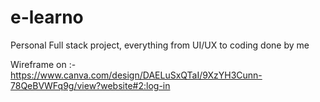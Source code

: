 # e-learno
Personal Full stack project, everything from UI/UX to coding done by me

Wireframe on :- https://www.canva.com/design/DAELuSxQTaI/9XzYH3Cunn-78QeBVWFq9g/view?website#2:log-in

